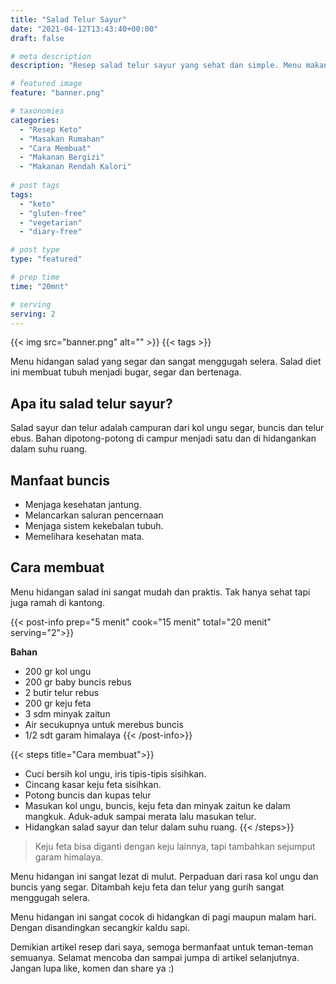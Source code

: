 ```yaml
---
title: "Salad Telur Sayur"
date: "2021-04-12T13:43:40+00:00"
draft: false

# meta description
description: "Resep salad telur sayur yang sehat dan simple. Menu makanan keto dan vegetarian"

# featured image
feature: "banner.png"

# taxonomies
categories:
  - "Resep Keto"
  - "Masakan Rumahan"
  - "Cara Membuat"
  - "Makanan Bergizi"
  - "Makanan Rendah Kalori"
  
# post tags
tags:
  - "keto"
  - "gluten-free"
  - "vegetarian"
  - "diary-free"

# post type
type: "featured"

# prep time
time: "20mnt"

# serving
serving: 2
---
```


{{< img src="banner.png" alt="" >}}
{{< tags >}}

Menu hidangan salad yang segar dan sangat menggugah selera. Salad diet ini membuat tubuh menjadi bugar, segar dan bertenaga. 

## Apa itu salad telur sayur? 

Salad sayur dan telur adalah campuran dari kol ungu segar, buncis dan telur ebus. Bahan dipotong-potong di campur menjadi satu dan di hidangankan dalam suhu ruang.

## Manfaat buncis

- Menjaga kesehatan jantung.
- Melancarkan saluran pencernaan
- Menjaga sistem kekebalan tubuh.
- Memelihara kesehatan mata.

## Cara membuat

Menu hidangan salad ini sangat mudah dan praktis. Tak hanya sehat tapi juga ramah di kantong. 

{{< post-info prep="5 menit" cook="15 menit" total="20 menit" serving="2">}}

__Bahan__ 

- 200 gr kol ungu
- 200 gr baby buncis rebus
- 2 butir telur rebus
- 200 gr keju feta
- 3 sdm minyak zaitun
- Air secukupnya untuk merebus buncis
- 1/2 sdt garam himalaya
{{< /post-info>}}

{{< steps title="Cara membuat">}}
- Cuci bersih kol ungu, iris tipis-tipis sisihkan.
- Cincang kasar keju feta sisihkan.
- Potong buncis dan kupas telur
- Masukan kol ungu, buncis, keju feta dan minyak zaitun ke dalam mangkuk. Aduk-aduk sampai merata lalu masukan telur.
- Hidangkan salad sayur dan telur dalam suhu ruang.
{{< /steps>}}

>Keju feta bisa diganti dengan keju lainnya, tapi tambahkan sejumput garam himalaya.

Menu hidangan ini sangat lezat di mulut. Perpaduan dari rasa kol ungu dan buncis yang segar. Ditambah keju feta dan telur yang gurih sangat menggugah selera.

Menu hidangan ini sangat cocok di hidangkan di pagi maupun malam hari. Dengan disandingkan secangkir kaldu sapi.

Demikian artikel resep dari saya, semoga bermanfaat untuk teman-teman semuanya. Selamat mencoba dan sampai jumpa di artikel selanjutnya. Jangan lupa like, komen dan share ya :)